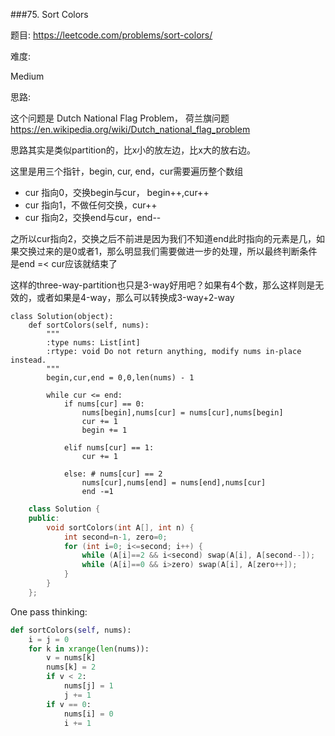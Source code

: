 ###75. Sort Colors

题目:
<https://leetcode.com/problems/sort-colors/>


难度:

Medium 


思路:

这个问题是 Dutch National Flag Problem， 荷兰旗问题
<https://en.wikipedia.org/wiki/Dutch_national_flag_problem>


思路其实是类似partition的，比x小的放左边，比x大的放右边。

这里是用三个指针，begin, cur, end，cur需要遍历整个数组

- cur 指向0，交换begin与cur， begin++,cur++
- cur 指向1，不做任何交换，cur++
- cur 指向2，交换end与cur，end--

之所以cur指向2，交换之后不前进是因为我们不知道end此时指向的元素是几，如果交换过来的是0或者1，那么明显我们需要做进一步的处理，所以最终判断条件是end =< cur应该就结束了

这样的three-way-partition也只是3-way好用吧？如果有4个数，那么这样则是无效的，或者如果是4-way，那么可以转换成3-way+2-way


```
class Solution(object):
    def sortColors(self, nums):
        """
        :type nums: List[int]
        :rtype: void Do not return anything, modify nums in-place instead.
        """
        begin,cur,end = 0,0,len(nums) - 1

        while cur <= end:
        	if nums[cur] == 0:
        		nums[begin],nums[cur] = nums[cur],nums[begin]
        		cur += 1
        		begin += 1

        	elif nums[cur] == 1:
        		cur += 1

        	else: # nums[cur] == 2
        		nums[cur],nums[end] = nums[end],nums[cur]
        		end -=1

```
```c++
    class Solution {
    public:
        void sortColors(int A[], int n) {
            int second=n-1, zero=0;
            for (int i=0; i<=second; i++) {
                while (A[i]==2 && i<second) swap(A[i], A[second--]);
                while (A[i]==0 && i>zero) swap(A[i], A[zero++]);
            }
        }
    };
```    
One pass thinking:
```python
def sortColors(self, nums):
    i = j = 0
    for k in xrange(len(nums)):
        v = nums[k]
        nums[k] = 2
        if v < 2:
            nums[j] = 1
            j += 1
        if v == 0:
            nums[i] = 0
            i += 1
```            
